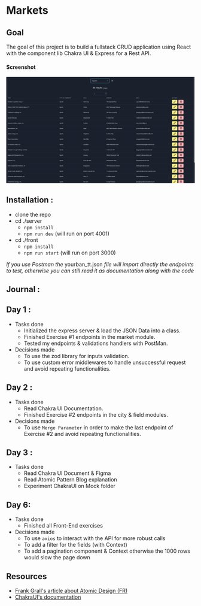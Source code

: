 # Markets

## Goal

The goal of this project is to build a fullstack CRUD application using React with the component lib Chakra UI & Express for a Rest  API.

#### Screenshot

![Home Screenshot](./Capture.png)

## Installation :

- clone the repo
- cd ./server
  - `npm install`
  - `npm run dev` (will run on port 4001)
- cd ./front
  - `npm install`
  - `npm run start` (will run on port 3000)

*If you use Postman the* yourban_tt.json *file will import directly the endpoints to test, otherwise you can still read it as documentation along with the code* 

## Journal :

Day 1 :
-
- Tasks done
  - Initialized the express server & load the JSON Data into a class.
  - Finished Exercise #1 endpoints in the market module.
  - Tested my endpoints & validations handlers with PostMan. 
- Decisions made
  - To use the zod library for inputs validation.
  - To use custom error middlewares to handle unsuccessful request and avoid repeating functionalities.

Day 2 :
- 
- Tasks done
  - Read Chakra UI Documentation.
  - Finished Exercise #2 endpoints in the city & field modules.
- Decisions made
  - To use `Merge Parameter` in order to make the last endpoint of Exercise #2 and avoid repeating functionalities.

Day 3 :
-
- Tasks done
  - Read Chakra UI Document & Figma 
  - Read Atomic Pattern Blog explanation
  - Experiment ChakraUI on Mock folder

Day 6:
-
- Tasks done
  - Finished all Front-End exercises
- Decisions made
  - To use `axios` to interact with the API for more robust calls
  - To add a filter for the fields (with Context)
  - To add a pagination component & Context otherwise the 1000 rows would slow the page down

## Resources 

- [Frank Grall's article about Atomic Design (FR)](https://medium.com/@frkgrall/architecturer-un-projet-react-avec-latomic-design-bce9a3e422d0)
- [ChakraUI's documentation](https://chakra-ui.com/getting-started)
